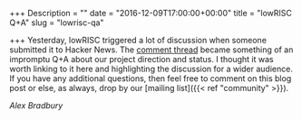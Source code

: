 +++
Description = ""
date = "2016-12-09T17:00:00+00:00"
title = "lowRISC Q+A"
slug = "lowrisc-qa"

+++
Yesterday, lowRISC triggered a lot of discussion when someone submitted it to 
Hacker News. The [comment 
thread](https://news.ycombinator.com/item?id=13129076) became something of an 
impromptu Q+A about our project direction and status. I thought it was worth 
linking to it here and highlighting the discussion for a wider audience. If 
you have any additional questions, then feel free to comment on this blog post 
or else, as always, drop by our [mailing list]({{< ref "community" >}}).

_Alex Bradbury_
